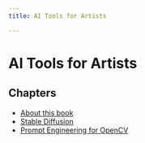 ```yaml
---
title: AI Tools for Artists

---
```


AI Tools for Artists
===

## Chapters
* [About this book](/i-EAJ90kQC-FBnGw0oECMA)
* [Stable Diffusion](https://hackmd.io/bm-sLALRQ_-wVwhR4_bX7g)
* [Prompt Engineering for OpenCV](/L9RHcgxiQbS82S7iI2H82w)
